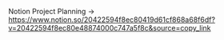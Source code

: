 Notion Project Planning ->  https://www.notion.so/20422594f8ec80419d61cf868a68f6df?v=20422594f8ec80e48874000c747a5f8c&source=copy_link
